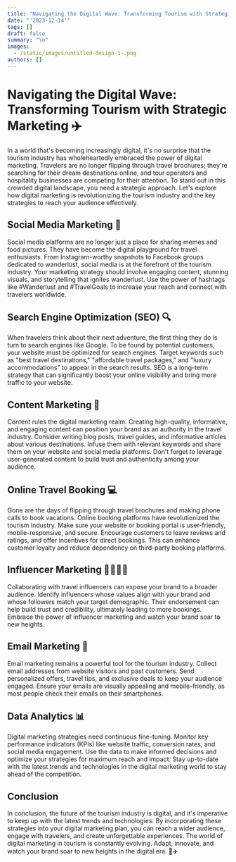```yaml
---
title: "Navigating the Digital Wave: Transforming Tourism with Strategic Marketing ✈️"
date: "'2023-12-14'"
tags: []
draft: false
summary: "\n"
images:
  - /static/images/untitled-design-1-.png
authors: []
---
```




# Navigating the Digital Wave: Transforming Tourism with Strategic Marketing ✈️

In a world that's becoming increasingly digital, it's no surprise that the tourism industry has wholeheartedly embraced the power of digital marketing. Travelers are no longer flipping through travel brochures; they're searching for their dream destinations online, and tour operators and hospitality businesses are competing for their attention. To stand out in this crowded digital landscape, you need a strategic approach. Let's explore how digital marketing is revolutionizing the tourism industry and the key strategies to reach your audience effectively.

## Social Media Marketing 📱
Social media platforms are no longer just a place for sharing memes and food pictures. They have become the digital playground for travel enthusiasts. From Instagram-worthy snapshots to Facebook groups dedicated to wanderlust, social media is at the forefront of the tourism industry. Your marketing strategy should involve engaging content, stunning visuals, and storytelling that ignites wanderlust. Use the power of hashtags like #Wanderlust and #TravelGoals to increase your reach and connect with travelers worldwide.

## Search Engine Optimization (SEO) 🔍

When travelers think about their next adventure, the first thing they do is turn to search engines like Google. To be found by potential customers, your website must be optimized for search engines. Target keywords such as "best travel destinations," "affordable travel packages," and "luxury accommodations" to appear in the search results. SEO is a long-term strategy that can significantly boost your online visibility and bring more traffic to your website.

## Content Marketing 📝

Content rules the digital marketing realm. Creating high-quality, informative, and engaging content can position your brand as an authority in the travel industry. Consider writing blog posts, travel guides, and informative articles about various destinations. Infuse them with relevant keywords and share them on your website and social media platforms. Don't forget to leverage user-generated content to build trust and authenticity among your audience.

## Online Travel Booking 💻

Gone are the days of flipping through travel brochures and making phone calls to book vacations. Online booking platforms have revolutionized the tourism industry. Make sure your website or booking portal is user-friendly, mobile-responsive, and secure. Encourage customers to leave reviews and ratings, and offer incentives for direct bookings. This can enhance customer loyalty and reduce dependency on third-party booking platforms.

## Influencer Marketing 👩💼👨💼

Collaborating with travel influencers can expose your brand to a broader audience. Identify influencers whose values align with your brand and whose followers match your target demographic. Their endorsement can help build trust and credibility, ultimately leading to more bookings. Embrace the power of influencer marketing and watch your brand soar to new heights.

## Email Marketing 📧

Email marketing remains a powerful tool for the tourism industry. Collect email addresses from website visitors and past customers. Send personalized offers, travel tips, and exclusive deals to keep your audience engaged. Ensure your emails are visually appealing and mobile-friendly, as most people check their emails on their smartphones.

## Data Analytics 📊

Digital marketing strategies need continuous fine-tuning. Monitor key performance indicators (KPIs) like website traffic, conversion rates, and social media engagement. Use the data to make informed decisions and optimize your strategies for maximum reach and impact. Stay up-to-date with the latest trends and technologies in the digital marketing world to stay ahead of the competition.

## Conclusion

In conclusion, the future of the tourism industry is digital, and it's imperative to keep up with the latest trends and technologies. By incorporating these strategies into your digital marketing plan, you can reach a wider audience, engage with travelers, and create unforgettable experiences. The world of digital marketing in tourism is constantly evolving. Adapt, innovate, and watch your brand soar to new heights in the digital era. 🌟✈️
